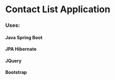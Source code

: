 # Contact List Application
### Uses:
#### Java Spring Boot
#### JPA Hibernate
#### JQuery
#### Bootstrap